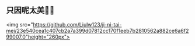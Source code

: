 ## 只因呢太美🐔🏀

 <img src="https://github.com/Liulw123/ji-ni-tai-mei/23e540cea1c407cb2a7a399d07812cc170f1eeb7b2810562a882ce6a6f299007.0"height="260px">
